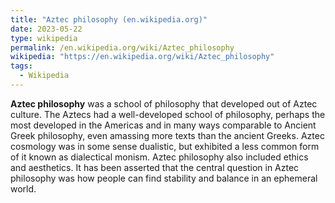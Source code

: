 ```yaml
---
title: "Aztec philosophy (en.wikipedia.org)"
date: 2023-05-22
type: wikipedia
permalink: /en.wikipedia.org/wiki/Aztec_philosophy
wikipedia: "https://en.wikipedia.org/wiki/Aztec_philosophy"
tags:
  - Wikipedia
---
```

**Aztec philosophy** was a school of philosophy that developed out of Aztec culture. The Aztecs had a well-developed school of philosophy, perhaps the most developed in the Americas and in many ways comparable to Ancient Greek philosophy, even amassing more texts than the ancient Greeks. Aztec cosmology was in some sense dualistic, but exhibited a less common form of it known as dialectical monism. Aztec philosophy also included ethics and aesthetics. It has been asserted that the central question in Aztec philosophy was how people can find stability and balance in an ephemeral world.